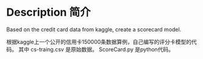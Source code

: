 # Description 简介

Based on the credit card data from kaggle, create a scorecard model.

根据kaggle上一个公开的信用卡150000条数据算例，自己编写的评分卡模型的代码。
其中 cs-traing.csv 是原始数据。 ScoreCard.py 是python代码。
